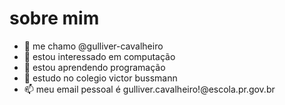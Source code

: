 # sobre mim
- 👋 me chamo @gulliver-cavalheiro
- 👀 estou interessado em computação
- 🌱 estou aprendendo programação
- 💞️ estudo no colegio victor bussmann
- 📫 meu email pessoal é gulliver.cavalheiro!@escola.pr.gov.br


